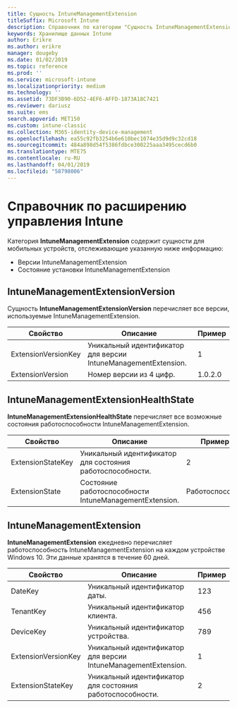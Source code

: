 ```yaml
---
title: Сущность IntuneManagementExtension
titleSuffix: Microsoft Intune
description: Справочник по категории "Сущность IntuneManagementExtension" коллекций сущностей в API хранилища данных Intune.
keywords: Хранилище данных Intune
author: Erikre
ms.author: erikre
manager: dougeby
ms.date: 01/02/2019
ms.topic: reference
ms.prod: ''
ms.service: microsoft-intune
ms.localizationpriority: medium
ms.technology: ''
ms.assetid: 73DF3B90-6D52-4EF6-AFFD-1873A18C7421
ms.reviewer: dariusz
ms.suite: ems
search.appverid: MET150
ms.custom: intune-classic
ms.collection: M365-identity-device-management
ms.openlocfilehash: ea55c92fb3254b6e610bec1074e35d9d9c32cd18
ms.sourcegitcommit: 484a898d54f5386fdbce300225aaa3495cecd6b0
ms.translationtype: MTE75
ms.contentlocale: ru-RU
ms.lasthandoff: 04/01/2019
ms.locfileid: "58798006"
---
```

# <a name="reference-for-intune-management-extension"></a>Справочник по расширению управления Intune

Категория **IntuneManagementExtension** содержит сущности для мобильных устройств, отслеживающие указанную ниже информацию:

  -  Версии IntuneManagementExtension
  -  Состояние установки IntuneManagementExtension

## <a name="intunemanagementextensionversion"></a>IntuneManagementExtensionVersion

Сущность **IntuneManagementExtensionVersion** перечисляет все версии, используемые IntuneManagementExtension.

| Свойство  | Описание | Пример |
|---------|------------|--------|
| ExtensionVersionKey |Уникальный идентификатор для версии IntuneManagementExtension. | 1 |
| ExtensionVersion |Номер версии из 4 цифр. |1.0.2.0 |

## <a name="intunemanagementextensionhealthstate"></a>IntuneManagementExtensionHealthState

**IntuneManagementExtensionHealthState** перечисляет все возможные состояния работоспособности IntuneManagementExtension.

| Свойство  | Описание | Пример |
|---------|------------|--------|
| ExtensionStateKey |Уникальный идентификатор для состояния работоспособности. | 2 |
| ExtensionState |Состояние работоспособности IntuneManagementExtension. | Работоспособно |

## <a name="intunemanagementextension"></a>IntuneManagementExtension

**IntuneManagementExtension** ежедневно перечисляет работоспособность IntuneManagementExtension на каждом устройстве Windows 10.
Эти данные хранятся в течение 60 дней. 


|      Свойство       |                         Описание                         | Пример |
|---------------------|-------------------------------------------------------------|---------|
|       DateKey       |               Уникальный идентификатор даты.                |   123   |
|      TenantKey      |              Уникальный идентификатор клиента.               |   456   |
|      DeviceKey      |              Уникальный идентификатор устройства.               |   789   |
| ExtensionVersionKey | Уникальный идентификатор для версии IntuneManagementExtension. |    1    |
|  ExtensionStateKey  |             Уникальный идентификатор для состояния работоспособности.              |    2    |

